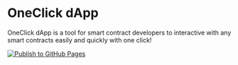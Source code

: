 # OneClick dApp

OneClick dApp is a tool for smart contract developers to interactive with any smart contracts easily and quickly with one click!

[![Publish to GitHub Pages](https://github.com/Web3-Camp/oneclick-dapp/actions/workflows/main.yml/badge.svg)](https://github.com/Web3-Camp/oneclick-dapp/actions/workflows/main.yml)
